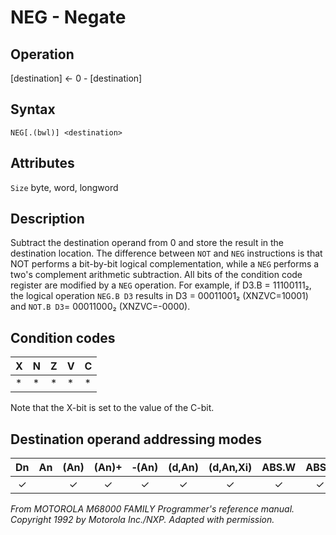 # NEG - Negate

## Operation
[destination] ← 0 - [destination]

## Syntax
```assembly
NEG[.(bwl)] <destination>
```

## Attributes
`Size`  byte, word, longword

## Description
Subtract the destination operand from 0 and store the result in the destination location. The difference between `NOT` and `NEG` instructions is that NOT performs a bit-by-bit logical complementation, while a `NEG` performs a two's complement arithmetic subtraction. All bits of the condition code register are modified by a `NEG` operation. For example, if D3.B = 11100111₂, the logical operation `NEG.B D3` results in D3 = 00011001₂ (XNZVC=10001) and `NOT.B D3`= 00011000₂ (XNZVC=-0000).

## Condition codes
|X|N|Z|V|C|
|--|--|--|--|--|
|*|*|*|*|*|

Note that the X-bit is set to the value of the C-bit.

## Destination operand addressing modes
|Dn|An|(An)|(An)+|&#x2011;(An)|(d,An)|(d,An,Xi)|ABS.W|ABS.L|(d,PC)|(d,PC,Xn)|imm|
|:-:|:-:|:-:|:-:|:-:|:-:|:-:|:-:|:-:|:-:|:-:|:-:|
|✓||✓|✓|✓|✓|✓|✓|✓||||

*From MOTOROLA M68000 FAMILY Programmer's reference manual. Copyright 1992 by Motorola Inc./NXP. Adapted with permission.*